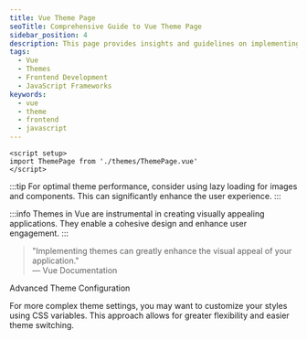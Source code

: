 ```yaml
---
title: Vue Theme Page
seoTitle: Comprehensive Guide to Vue Theme Page
sidebar_position: 4
description: This page provides insights and guidelines on implementing Vue themes effectively. It covers essential components and best practices for development.
tags: 
  - Vue
  - Themes
  - Frontend Development
  - JavaScript Frameworks
keywords: 
  - vue
  - theme
  - frontend
  - javascript
---
```

```vue
<script setup>
import ThemePage from './themes/ThemePage.vue'
</script>
```



:::tip
For optimal theme performance, consider using lazy loading for images and components. This can significantly enhance the user experience.
:::

:::info
Themes in Vue are instrumental in creating visually appealing applications. They enable a cohesive design and enhance user engagement.
:::

> "Implementing themes can greatly enhance the visual appeal of your application."  
> — Vue Documentation


Advanced Theme Configuration

For more complex theme settings, you may want to customize your styles using CSS variables. This approach allows for greater flexibility and easier theme switching.